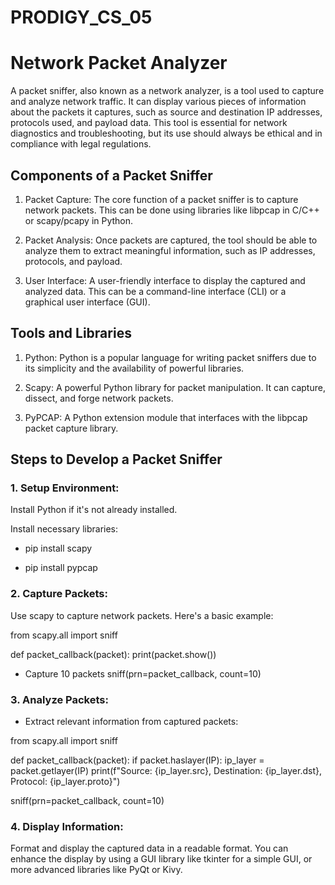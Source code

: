 # PRODIGY_CS_05

# Network Packet Analyzer

A packet sniffer, also known as a network analyzer, is a tool used to capture and analyze network traffic. It can display various pieces of information about the packets it captures, such as source and destination IP addresses, protocols used, and payload data. This tool is essential for network diagnostics and troubleshooting, but its use should always be ethical and in compliance with legal regulations.

## Components of a Packet Sniffer

1. Packet Capture: The core function of a packet sniffer is to capture network packets. This can be done using libraries like libpcap in C/C++ or scapy/pcapy in Python.

2. Packet Analysis: Once packets are captured, the tool should be able to analyze them to extract meaningful information, such as IP addresses, protocols, and payload.
 
3. User Interface: A user-friendly interface to display the captured and analyzed data. This can be a command-line interface (CLI) or a graphical user interface (GUI).


## Tools and Libraries


1. Python: Python is a popular language for writing packet sniffers due to its simplicity and the availability of powerful libraries.

2. Scapy: A powerful Python library for packet manipulation. It can capture, dissect, and forge network packets.

3. PyPCAP: A Python extension module that interfaces with the libpcap packet capture library.


## Steps to Develop a Packet Sniffer


### 1. Setup Environment:


Install Python if it's not already installed.

Install necessary libraries:

* pip install scapy

* pip install pypcap

### 2. Capture Packets:

Use scapy to capture network packets. Here's a basic example:

from scapy.all import sniff

def packet_callback(packet):
    print(packet.show())

* Capture 10 packets
sniff(prn=packet_callback, count=10)


### 3. Analyze Packets:

* Extract relevant information from captured packets:

from scapy.all import sniff

def packet_callback(packet):
    if packet.haslayer(IP):
        ip_layer = packet.getlayer(IP)
        print(f"Source: {ip_layer.src}, Destination: {ip_layer.dst}, Protocol: {ip_layer.proto}")
    
sniff(prn=packet_callback, count=10)


### 4. Display Information:

Format and display the captured data in a readable format. You can enhance the display by using a GUI library like tkinter for a simple GUI, or more advanced libraries like PyQt or Kivy.



